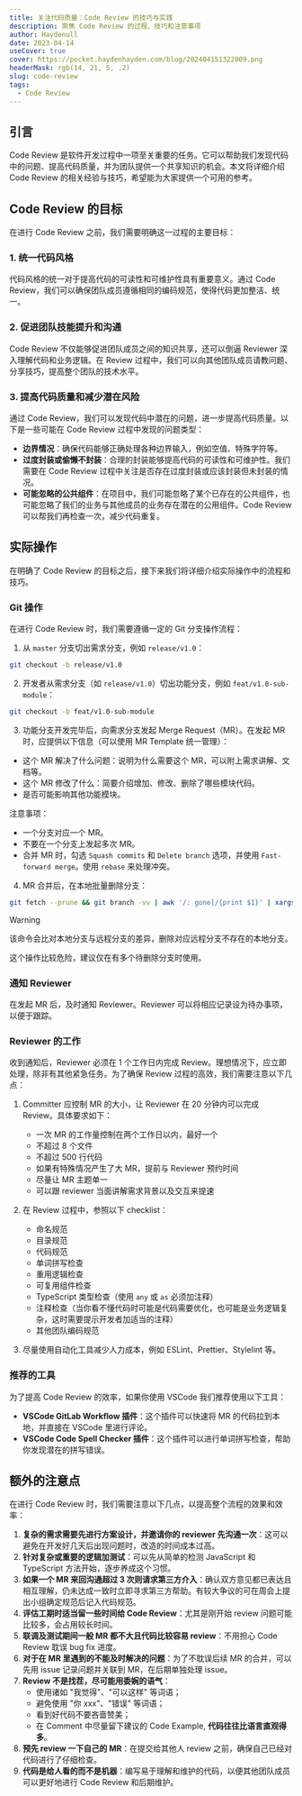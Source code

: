 ```yaml
---
title: 关注代码质量：Code Review 的技巧与实践
description: 聚焦 Code Review 的过程、技巧和注意事项
author: Haydenull
date: 2023-04-14
useCover: true
cover: https://pocket.haydenhayden.com/blog/202404151322009.png
headerMask: rgb(14, 21, 5, .2)
slug: code-review
tags:
  - Code Review
---
```


## 引言

Code Review 是软件开发过程中一项至关重要的任务。它可以帮助我们发现代码中的问题、提高代码质量，并为团队提供一个共享知识的机会。本文将详细介绍 Code Review 的相关经验与技巧，希望能为大家提供一个可用的参考。

## Code Review 的目标

在进行 Code Review 之前，我们需要明确这一过程的主要目标：

### 1. 统一代码风格

代码风格的统一对于提高代码的可读性和可维护性具有重要意义。通过 Code Review，我们可以确保团队成员遵循相同的编码规范，使得代码更加整洁、统一。

### 2. 促进团队技能提升和沟通

Code Review 不仅能够促进团队成员之间的知识共享，还可以倒逼 Reviewer 深入理解代码和业务逻辑。在 Review 过程中，我们可以向其他团队成员请教问题、分享技巧，提高整个团队的技术水平。

### 3. 提高代码质量和减少潜在风险

通过 Code Review，我们可以发现代码中潜在的问题，进一步提高代码质量。以下是一些可能在 Code Review 过程中发现的问题类型：

- **边界情况**：确保代码能够正确处理各种边界输入，例如空值、特殊字符等。
- **过度封装或偷懒不封装**：合理的封装能够提高代码的可读性和可维护性。我们需要在 Code Review 过程中关注是否存在过度封装或应该封装但未封装的情况。
- **可能忽略的公共组件**：在项目中，我们可能忽略了某个已存在的公共组件，也可能忽略了我们的业务与其他成员的业务存在潜在的公用组件。Code Review 可以帮我们再检查一次，减少代码重复。

## 实际操作

在明确了 Code Review 的目标之后，接下来我们将详细介绍实际操作中的流程和技巧。

### Git 操作

在进行 Code Review 时，我们需要遵循一定的 Git 分支操作流程：

1. 从 `master` 分支切出需求分支，例如 `release/v1.0`：

```bash
git checkout -b release/v1.0
```

2. 开发者从需求分支（如 `release/v1.0`）切出功能分支，例如 `feat/v1.0-sub-module`：

```bash
git checkout -b feat/v1.0-sub-module
```

3. 功能分支开发完毕后，向需求分支发起 Merge Request（MR）。在发起 MR 时，应提供以下信息（可以使用 MR Template 统一管理）：

- 这个 MR 解决了什么问题：说明为什么需要这个 MR，可以附上需求讲解、文档等。
- 这个 MR 修改了什么：简要介绍增加、修改、删除了哪些模块代码。
- 是否可能影响其他功能模块。

注意事项：

- 一个分支对应一个 MR。
- 不要在一个分支上发起多次 MR。
- 合并 MR 时，勾选 `Squash commits` 和 `Delete branch` 选项，并使用 `Fast-forward merge`。使用 `rebase` 来处理冲突。

4. MR 合并后，在本地批量删除分支：

```bash
git fetch --prune && git branch -vv | awk '/: gone]/{print $1}' | xargs git branch -D
```

> [!warning]
> 该命令会比对本地分支与远程分支的差异，删除对应远程分支不存在的本地分支。
>
> 这个操作比较危险，建议仅在有多个待删除分支时使用。

### 通知 Reviewer

在发起 MR 后，及时通知 Reviewer。Reviewer 可以将相应记录设为待办事项，以便于跟踪。

### Reviewer 的工作

收到通知后，Reviewer 必须在 1 个工作日内完成 Review。理想情况下，应立即处理，除非有其他紧急任务。为了确保 Review 过程的高效，我们需要注意以下几点：

1. Committer 应控制 MR 的大小，让 Reviewer 在 20 分钟内可以完成 Review。具体要求如下：

   - 一次 MR 的工作量控制在两个工作日以内，最好一个
   - 不超过 8 个文件
   - 不超过 500 行代码
   - 如果有特殊情况产生了大 MR，提前与 Reviewer 预约时间
   - 尽量让 MR 主题单一
   - 可以跟 reviewer 当面讲解需求背景以及交互来提速

2. 在 Review 过程中，参照以下 checklist：

   - 命名规范
   - 目录规范
   - 代码规范
   - 单词拼写检查
   - 重用逻辑检查
   - 可复用组件检查
   - TypeScript 类型检查（使用 `any` 或 `as` 必须加注释）
   - 注释检查（当你看不懂代码时可能是代码需要优化，也可能是业务逻辑复杂，这时需要提示开发者加适当的注释）
   - 其他团队编码规范

3. 尽量使用自动化工具减少人力成本，例如 ESLint、Prettier、Stylelint 等。

### 推荐的工具

为了提高 Code Review 的效率，如果你使用 VSCode 我们推荐使用以下工具：

- **VSCode GitLab Workflow 插件**：这个插件可以快速将 MR 的代码拉到本地，并直接在 VSCode 里进行评论。
- **VSCode Code Spell Checker 插件**：这个插件可以进行单词拼写检查，帮助你发现潜在的拼写错误。

## 额外的注意点

在进行 Code Review 时，我们需要注意以下几点，以提高整个流程的效果和效率：

1. **复杂的需求需要先进行方案设计，并邀请你的 reviewer 先沟通一次**：这可以避免在开发好几天后出现问题时，改造的时间成本过高。
2. **针对复杂或重要的逻辑加测试**：可以先从简单的检测 JavaScript 和 TypeScript 方法开始，逐步养成这个习惯。
3. **如果一个 MR 来回沟通超过 3 次则请求第三方介入**：确认双方意见都已表达且相互理解，仍未达成一致时立即寻求第三方帮助。有较大争议的可在周会上提出小组确定规范后记入代码规范。
4. **评估工期时适当留一些时间给 Code Review**：尤其是刚开始 review 问题可能比较多，会占用较长时间。
5. **联调及测试期间一般 MR 都不大且代码比较容易 review**：不用担心 Code Review 耽误 bug fix 进度。
6. **对于在 MR 里遇到的不能及时解决的问题**：为了不耽误后续 MR 的合并，可以先用 issue 记录问题并关联到 MR，在后期单独处理 issue。
7. **Review 不是找茬，尽可能用委婉的语气**：
   - 使用诸如 "我觉得"、"可以这样" 等词语；
   - 避免使用 "你 xxx"、"错误" 等词语；
   - 看到好代码不要吝啬赞美；
   - 在 Comment 中尽量留下建议的 Code Example, **代码往往比语言直观得多**。
8. **预先 review 一下自己的 MR**：在提交给其他人 review 之前，确保自己已经对代码进行了仔细检查。
9. **代码是给人看的而不是机器**：编写易于理解和维护的代码，以便其他团队成员可以更好地进行 Code Review 和后期维护。
